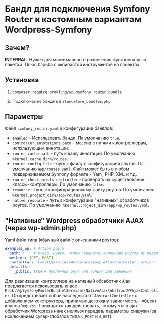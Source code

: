 # Бандл для подключения Symfony Router к кастомным вариантам Wordpress-Symfony

## Зачем?

**INTERNAL**. Нужен для максимального разнесения функционала по пакетам. Плюс борьба с копипастой инструментов 
на проектах.

## Установка

1) `composer require proklung/wp.symfony.router.bundle`

2) Подключение бандла в `standalone_bundles.php`

## Параметры

Файл `symfony_router.yaml` в конфигурации бандлов:

- `enabled` - Использовать бандл. По умолчанию `true`.
- `controller_annotations_path` - массив с путями к контроллерам, использующим аннотации. 
- `router_cache_path` - путь к кэшу аннотаций. По умолчанию `%kernel.cache_dir%/routes`. 
- `router_config_file` - путь к файлу с конфигурацией роутов. По умолчанию  `app/routes.yaml`. Файл может быть в любом поддерживаемом Symfony формате - Yaml, PHP, XML и т.д. 
- `router_check_exists_controller` - проверять на существование классы-контроллеры. По умолчанию `false`.
- `resource` - путь к конфигурационному файлу роутов. По умолчанию: `%kernel.project_dir%/app/routes.yaml`.
- `native_resource` - путь к конфигурации "нативных" обработчиков роутов. По умолчанию: `%kernel.project_dir%/app/wp_routes.yaml`.

## "Нативные" Wordpress обработчики AJAX (через wp-admin.php)

Yaml файл типа (обычный файл с описаниями роутов):

```yaml
examples_wp: # Action роута
  path: ''   # Игнор. Нужно, чтобы генератор коллекций роутов не падал.
  methods: [GET, POST]
  controller: 'Local\Services\Wordpress\SampleAjaxController::action'
  defaults:
    _public: true # Публичный роут или только для админки?
```

Для реализации контроллера на нативный обработчик Ajax предлагается использовать класс `Prokl\WpSymfonyRouterBundle\Services\NativeAjax\AbstractWPAjaxController`.
Он представляет собой наследника от `AbstractController` с добавлением конструктора, принимающего одну зависимость - 
объект класса `Request`. Приходится так действовать, потому что в ajax обработчик Wordpress никак нелльзя передать
параметры снаружи (за исключением супер-глобалов типа `$_POST` и `$_GET`). 
